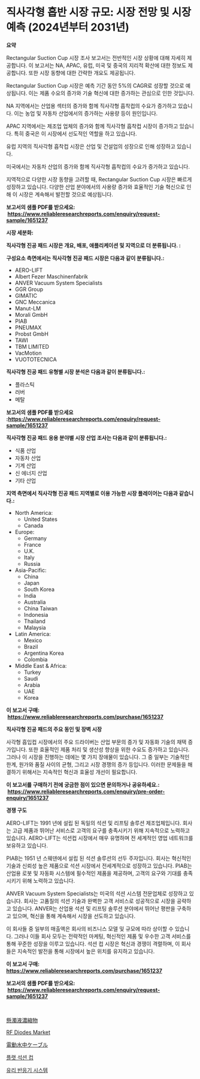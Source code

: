 <p><h1>직사각형 흡반 시장 규모: 시장 전망 및 시장 예측 (2024년부터 2031년)</h1></p><p><strong>요약</strong></p>
<p><p>Rectangular Suction Cup 시장 조사 보고서는 전반적인 시장 상황에 대해 자세히 제공합니다. 이 보고서는 NA, APAC, 유럽, 미국 및 중국의 지리적 확산에 대한 정보도 제공합니다. 또한 시장 동향에 대한 간략한 개요도 제공됩니다.</p><p>Rectangular Suction Cup 시장은 예측 기간 동안 5%의 CAGR로 성장할 것으로 예상됩니다. 이는 제품 수요의 증가와 기술 혁신에 대한 증가하는 관심으로 인한 것입니다.</p><p>NA 지역에서는 산업용 섹터의 증가와 함께 직사각형 흡착컵의 수요가 증가하고 있습니다. 이는 농업 및 자동차 산업에서의 증가하는 사용량 등이 원인입니다.</p><p>APAC 지역에서는 제조업 업체의 증가와 함께 직사각형 흡착컵 시장이 증가하고 있습니다. 특히 중국은 이 시장에서 선도적인 역할을 하고 있습니다.</p><p>유럽 지역의 직사각형 흡착컵 시장은 산업 및 건설업의 성장으로 인해 성장하고 있습니다.</p><p>미국에서는 자동차 산업의 증가와 함께 직사각형 흡착컵의 수요가 증가하고 있습니다.</p><p>지역적으로 다양한 시장 동향을 고려할 때, Rectangular Suction Cup 시장은 빠르게 성장하고 있습니다. 다양한 산업 분야에서의 사용량 증가와 효율적인 기술 혁신으로 인해 이 시장은 계속해서 발전할 것으로 예상됩니다.</p></p>
<p><strong>보고서의 샘플 PDF를 받으세요: &nbsp;<a href="https://www.reliableresearchreports.com/enquiry/request-sample/1651237">https://www.reliableresearchreports.com/enquiry/request-sample/1651237</a></strong></p>
<p><strong>시장 세분화:</strong></p>
<p><strong> 직사각형 진공 패드 시장은 개요, 배포, 애플리케이션 및 지역으로 더 분류됩니다. :</strong></p>
<p><strong>구성요소 측면에서는 직사각형 진공 패드 시장은 다음과 같이 분류됩니다.:</strong></p>
<p><ul><li>AERO-LIFT</li><li>Albert Fezer Maschinenfabrik</li><li>ANVER Vacuum System Specialists</li><li>GGR Group</li><li>GIMATIC</li><li>GNC Meccanica</li><li>Manut-LM</li><li>Morali GmbH</li><li>PIAB</li><li>PNEUMAX</li><li>Probst GmbH</li><li>TAWI</li><li>TBM LIMITED</li><li>VacMotion</li><li>VUOTOTECNICA</li></ul></p>
<p><strong> 직사각형 진공 패드 유형별 시장 분석은 다음과 같이 분류됩니다.:</strong></p>
<p><ul><li>플라스틱</li><li>러버</li><li>메탈</li></ul></p>
<p><strong>보고서의 샘플 PDF를 받으세요 :<a href="https://www.reliableresearchreports.com/enquiry/request-sample/1651237">https://www.reliableresearchreports.com/enquiry/request-sample/1651237</a></strong></p>
<p><strong> 직사각형 진공 패드 응용 분야별 시장 산업 조사는 다음과 같이 분류됩니다.:</strong></p>
<p><ul><li>식품 산업</li><li>자동차 산업</li><li>기계 산업</li><li>신 에너지 산업</li><li>기타 산업</li></ul></p>
<p><strong>지역 측면에서 직사각형 진공 패드 지역별로 이용 가능한 시장 플레이어는 다음과 같습니다.:</strong></p>
<p><ul>
    <li>
        North America:
        <ul>
            <li>United States</li>
            <li>Canada</li>
        </ul>
    </li>
    <li>
        Europe:
        <ul>
            <li>Germany</li>
            <li>France</li>
            <li>U.K.</li>
            <li>Italy</li>
            <li>Russia</li>
        </ul>
    </li>
    <li>
        Asia-Pacific:
        <ul>
            <li>China</li>
            <li>Japan</li>
            <li>South Korea</li>
            <li>India</li>
            <li>Australia</li>
            <li>China Taiwan</li>
            <li>Indonesia</li>
            <li>Thailand</li>
            <li>Malaysia</li>
        </ul>
    </li>
    <li>
        Latin America:
        <ul>
            <li>Mexico</li>
            <li>Brazil</li>
            <li>Argentina Korea</li>
            <li>Colombia</li>
        </ul>
    </li>
    <li>
        Middle East & Africa:
        <ul>
            <li>Turkey</li>
            <li>Saudi</li>
            <li>Arabia</li>
            <li>UAE</li>
            <li>Korea</li>
        </ul>
    </li>
    </ul></p>
<p><strong>이 보고서 구매: &nbsp;<a href="https://www.reliableresearchreports.com/purchase/1651237">https://www.reliableresearchreports.com/purchase/1651237</a></strong></p>
<p><strong>직사각형 진공 패드의 주요 동인 및 장벽 시장</strong></p>
<p><p>사각형 흡입컵 시장에서의 주요 드라이버는 산업 부문의 증가 및 자동화 기술의 채택 증가입니다. 또한 효율적인 제품 처리 및 생산성 향상을 위한 수요도 증가하고 있습니다. 그러나 이 시장을 진행하는 데에는 몇 가지 장애물이 있습니다. 그 중 일부는 기술적인 한계, 원가와 품질 사이의 균형, 그리고 시장 경쟁의 증가 등입니다. 이러한 문제들을 해결하기 위해서는 지속적인 혁신과 효율성 개선이 필요합니다.</p></p>
<p><strong>이 보고서를 구매하기 전에 궁금한 점이 있으면 문의하거나 공유하세요.: &nbsp;<a href="https://www.reliableresearchreports.com/enquiry/pre-order-enquiry/1651237">https://www.reliableresearchreports.com/enquiry/pre-order-enquiry/1651237</a></strong></p>
<p><strong>경쟁 구도</strong></p>
<p><p>AERO-LIFT는 1991 년에 설립 된 독일의 석션 및 리프팅 솔루션 제조업체입니다. 회사는 고급 제품과 뛰어난 서비스로 고객의 요구를 충족시키기 위해 지속적으로 노력하고 있습니다. AERO-LIFT는 석션컵 시장에서 매우 유명하며 전 세계적인 영업 네트워크를 보유하고 있습니다. </p><p>PIAB는 1951 년 스웨덴에서 설립 된 석션 솔루션의 선두 주자입니다. 회사는 혁신적인 기술과 신뢰성 높은 제품으로 석션 시장에서 전세계적으로 성장하고 있습니다. PIAB는 산업용 로봇 및 자동화 시스템에 필수적인 제품을 제공하며, 고객의 요구와 기대를 충족시키기 위해 노력하고 있습니다.</p><p>ANVER Vacuum System Specialists는 미국의 석션 시스템 전문업체로 성장하고 있습니다. 회사는 고품질의 석션 기술과 완벽한 고객 서비스로 성공적으로 시장을 공략하고 있습니다. ANVER는 산업용 석션 및 리프팅 솔루션 분야에서 뛰어난 평판을 구축하고 있으며, 혁신을 통해 계속해서 시장을 선도하고 있습니다.</p><p>이 회사들 중 일부의 매출액은 회사의 비즈니스 모델 및 규모에 따라 상이할 수 있습니다. 그러나 이들 회사 모두는 전략적인 마케팅, 혁신적인 제품 및 우수한 고객 서비스를 통해 꾸준한 성장을 이루고 있습니다. 석션 컵 시장은 혁신과 경쟁이 격렬하며, 이 회사들은 지속적인 발전을 통해 시장에서 높은 위치를 유지하고 있습니다.</p></p>
<p><strong>이 보고서 구매: &nbsp; <a href="https://www.reliableresearchreports.com/purchase/1651237">https://www.reliableresearchreports.com/purchase/1651237</a></strong></p>
<p><strong>보고서의 샘플 PDF를 받으세요: &nbsp;<a href="https://www.reliableresearchreports.com/enquiry/request-sample/1651237">https://www.reliableresearchreports.com/enquiry/request-sample/1651237</a></strong><strong></strong></p>
<p>&nbsp;</p>
<p><p><a href="https://github.com/DonaldShaw1965/Market-Research-Report-List-1/blob/main/143305411365.md">懸濁液濃縮物</a></p><p><a href="https://github.com/redneck06/Market-Research-Report-List-2/blob/main/rf-diodes-market.md">RF Diodes Market</a></p><p><a href="https://medium.com/@royfoote921/%E9%9B%BB%E5%8B%95%E6%BD%9C%E6%B0%B4%E7%94%A8%E3%82%B1%E3%83%BC%E3%83%96%E3%83%AB%E3%81%AE%E5%B8%82%E5%A0%B4%E3%82%B7%E3%82%A7%E3%82%A2%E3%81%AE%E9%80%B2%E5%8C%96%E3%81%A8%E5%B8%82%E5%A0%B4%E6%88%90%E9%95%B7%E3%81%AE%E3%83%88%E3%83%AC%E3%83%B3%E3%83%89-2024%E5%B9%B4-2031%E5%B9%B4-d350af89d973">電動水中ケーブル</a></p><p><a href="https://github.com/Madalyell456456/Market-Research-Report-List-1/blob/main/693723710337.md">플랫 석션 컵</a></p><p><a href="https://medium.com/@lioneljeyrde454564576/%EC%9C%A0%EB%A6%AC-%EB%B0%98%EC%9D%91-%EC%9A%A9%EA%B8%B0-%EC%8B%9C%EC%8A%A4%ED%85%9C-%EC%8B%9C%EC%9E%A5-%EA%B7%9C%EB%AA%A8%EB%8A%94-%EA%B8%80%EB%A1%9C%EB%B2%8C-%EC%82%B0%EC%97%85%EC%97%90%EC%84%9C-%EC%B5%9C%EC%A0%81%EC%9D%98-%EB%A7%88%EC%BC%80%ED%8C%85-%EC%B1%84%EB%84%90%EC%9D%84-%EB%B3%B4%EC%97%AC%EC%A4%8D%EB%8B%88%EB%8B%A4-6bc4e2ec8abd">유리 반응기 시스템</a></p></p>